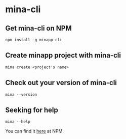 # mina-cli

## Get mina-cli on NPM
```
npm install -g minapp-cli
```

## Create minapp project with mina-cli
```
mina create <project's name>
```

## Check out your version of mina-cli
```
mina --version
```

## Seeking for help
```
mina --help
```
You can find it [here](https://www.npmjs.com/package/minapp-cli) at NPM.
